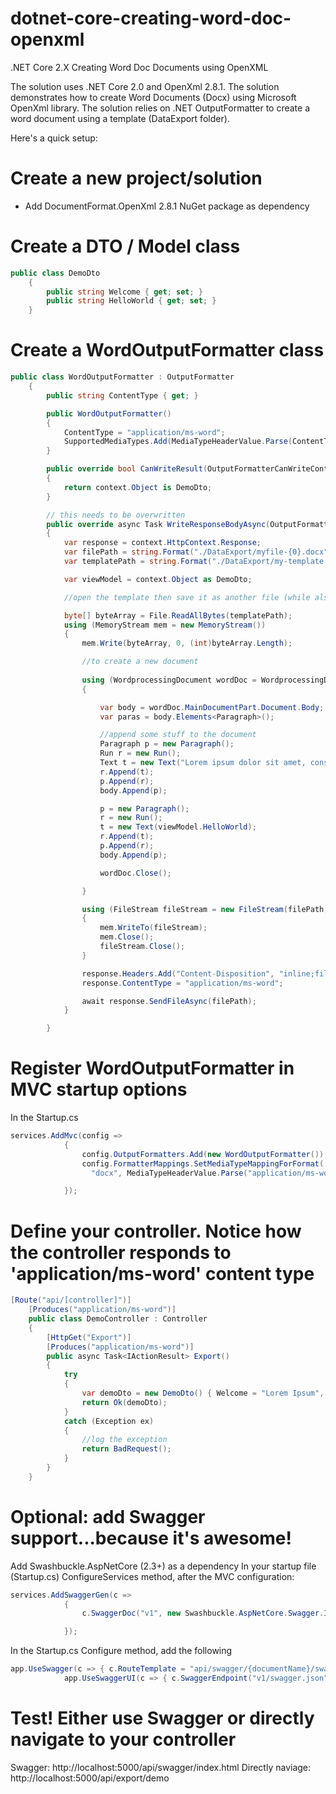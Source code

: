 # dotnet-core-creating-word-doc-openxml
.NET Core 2.X Creating Word Doc Documents using OpenXML

The solution uses .NET Core 2.0 and OpenXml 2.8.1. The solution demonstrates how to create Word Documents (Docx) using Microsoft OpenXml library. The solution relies on .NET OutputFormatter to create a word document using a template (DataExport folder).

Here's a quick setup:

# Create a new project/solution
- Add DocumentFormat.OpenXml 2.8.1 NuGet package as dependency

# Create a DTO / Model class
```c#
public class DemoDto
    {
        public string Welcome { get; set; }
        public string HelloWorld { get; set; }
    }
```

# Create a WordOutputFormatter class
```c#
public class WordOutputFormatter : OutputFormatter
    {
        public string ContentType { get; }

        public WordOutputFormatter()
        {
            ContentType = "application/ms-word";
            SupportedMediaTypes.Add(MediaTypeHeaderValue.Parse(ContentType));
        }

        public override bool CanWriteResult(OutputFormatterCanWriteContext context)
        {
            return context.Object is DemoDto;
        }

        // this needs to be overwritten
        public override async Task WriteResponseBodyAsync(OutputFormatterWriteContext context)
        {
            var response = context.HttpContext.Response;
            var filePath = string.Format("./DataExport/myfile-{0}.docx", DateTime.Now.Ticks);
            var templatePath = string.Format("./DataExport/my-template.docx");

            var viewModel = context.Object as DemoDto;

            //open the template then save it as another file (while also stream it to the user)

            byte[] byteArray = File.ReadAllBytes(templatePath);
            using (MemoryStream mem = new MemoryStream())
            {
                mem.Write(byteArray, 0, (int)byteArray.Length);

                //to create a new document
                
                using (WordprocessingDocument wordDoc = WordprocessingDocument.Open(mem, true))
                {

                    var body = wordDoc.MainDocumentPart.Document.Body;
                    var paras = body.Elements<Paragraph>();

                    //append some stuff to the document
                    Paragraph p = new Paragraph();
                    Run r = new Run();
                    Text t = new Text("Lorem ipsum dolor sit amet, consectetur adipiscing elit. Praesent quam augue, tempus id metus in, laoreet viverra quam. Sed vulputate risus lacus, et dapibus orci porttitor non.");
                    r.Append(t);
                    p.Append(r);
                    body.Append(p);

                    p = new Paragraph();
                    r = new Run();
                    t = new Text(viewModel.HelloWorld);
                    r.Append(t);
                    p.Append(r);
                    body.Append(p);

                    wordDoc.Close();

                }

                using (FileStream fileStream = new FileStream(filePath, System.IO.FileMode.CreateNew))
                {
                    mem.WriteTo(fileStream);
                    mem.Close();
                    fileStream.Close();
                }

                response.Headers.Add("Content-Disposition", "inline;filename=MyFile.docx");
                response.ContentType = "application/ms-word";

                await response.SendFileAsync(filePath);
            }

        }
```


# Register WordOutputFormatter in MVC startup options
In the Startup.cs
```c#
services.AddMvc(config =>
            {
                config.OutputFormatters.Add(new WordOutputFormatter());
                config.FormatterMappings.SetMediaTypeMappingForFormat(
                  "docx", MediaTypeHeaderValue.Parse("application/ms-word"));

            });
```

# Define your controller. Notice how the controller responds to 'application/ms-word' content type
```c#
[Route("api/[controller]")]
    [Produces("application/ms-word")]
    public class DemoController : Controller
    {
        [HttpGet("Export")]
        [Produces("application/ms-word")]
        public async Task<IActionResult> Export()
        {
            try
            {
                var demoDto = new DemoDto() { Welcome = "Lorem Ipsum", HelloWorld = "Hello World!!!" };
                return Ok(demoDto);
            }
            catch (Exception ex)
            {
                //log the exception
                return BadRequest();
            }
        }
    }
```
# Optional: add Swagger support...because it's awesome!
Add Swashbuckle.AspNetCore (2.3+) as a dependency
In your startup file (Startup.cs) ConfigureServices method, after the MVC configuration:
```c#
services.AddSwaggerGen(c =>
            {
                c.SwaggerDoc("v1", new Swashbuckle.AspNetCore.Swagger.Info { Title = "My App!", Version = "v1" });

            });
```
In the Startup.cs Configure method, add the following
```c#
app.UseSwagger(c => { c.RouteTemplate = "api/swagger/{documentName}/swagger.json"; });
            app.UseSwaggerUI(c => { c.SwaggerEndpoint("v1/swagger.json", "My App Api"); c.RoutePrefix = "api/swagger"; });
```
# Test! Either use Swagger or directly navigate to your controller
Swagger: http://localhost:5000/api/swagger/index.html
Directly naviage: http://localhost:5000/api/export/demo
